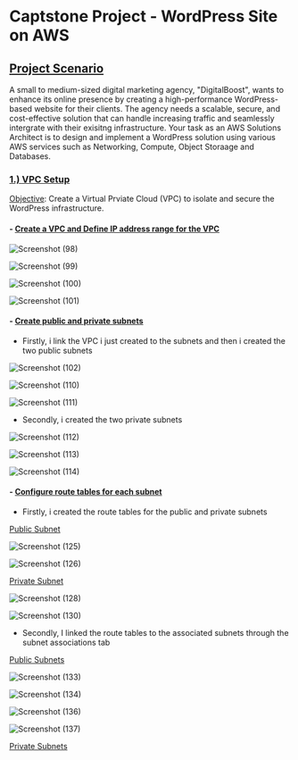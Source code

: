 # Captstone Project - WordPress Site on AWS

## <ins>Project Scenario</ins>
A small to medium-sized digital marketing agency, "DigitalBoost", wants to enhance its online presence by creating a high-performance WordPress-based website for their clients. The agency needs a  scalable, secure, and cost-effective solution that can handle increasing traffic and seamlessly intergrate with their exisitng infrastructure. Your task as an AWS Solutions Architect is to design and implement a WordPress solution using various AWS services such as Networking, Compute, Object Storaage and Databases.

### <ins>1.) VPC Setup</ins>
  <ins>Objective</ins>: Create a Virtual Prviate Cloud (VPC) to isolate and secure the WordPress infrastructure.
#### - <ins>Create a VPC and Define IP address range for the VPC</ins>

![Screenshot (98)](https://github.com/user-attachments/assets/f99dbe95-653b-4e72-aa0b-e3f0c6eee5b2)

![Screenshot (99)](https://github.com/user-attachments/assets/1d5251fb-5e53-4e8c-93f7-e3fc88de713f)

![Screenshot (100)](https://github.com/user-attachments/assets/ba53d7b2-fbfe-44ab-a53c-ac453c0829b9)

![Screenshot (101)](https://github.com/user-attachments/assets/3d4ce3ad-07e2-4b45-bb0b-6c21b93c870f)

####  - <ins>Create public and private subnets</ins>
  - Firstly, i link the VPC i just created to the subnets and then i created the two public subnets

![Screenshot (102)](https://github.com/user-attachments/assets/0d1d1356-756b-40a9-bdf7-9b8f012b2fc1)

![Screenshot (110)](https://github.com/user-attachments/assets/73ae002d-4ab1-48f4-b10d-b39bc7891c60)

![Screenshot (111)](https://github.com/user-attachments/assets/c7136cb0-24b3-46b8-87c8-98e3b624c08c)

  - Secondly, i created the two private subnets

![Screenshot (112)](https://github.com/user-attachments/assets/9716717f-0606-4ada-ad7e-ba5db9083f6b)

![Screenshot (113)](https://github.com/user-attachments/assets/9475fd6b-0705-4ff3-962a-9a875e09cd83)

![Screenshot (114)](https://github.com/user-attachments/assets/0dc781cc-90fd-499e-8d30-226af50d5e1c)

#### - <ins>Configure route tables for each subnet</ins>
  - Firstly, i created the route tables for the public and private subnets

<ins>Public Subnet</ins>

![Screenshot (125)](https://github.com/user-attachments/assets/c5c37911-a35c-4f1a-9b82-86b756f50786)

![Screenshot (126)](https://github.com/user-attachments/assets/931286b1-66ef-4062-917a-12fe4d9dafe8)

<ins>Private Subnet</ins>

![Screenshot (128)](https://github.com/user-attachments/assets/f3a468d8-ffdd-4122-8eaf-3248ba02f04a)

![Screenshot (130)](https://github.com/user-attachments/assets/39211ee9-1b6c-46b6-9b1d-0eda5ab11b75)

  - Secondly, I linked the route tables to the associated subnets through the subnet associations tab

<ins>Public Subnets</ins>

![Screenshot (133)](https://github.com/user-attachments/assets/09a80297-e2c3-4664-a4e4-ec9d36d5ac5b)

![Screenshot (134)](https://github.com/user-attachments/assets/6dd62b13-7bb8-4648-b8f6-a8b4322f3649)

![Screenshot (136)](https://github.com/user-attachments/assets/22a7dfac-c255-4d09-8abf-6d8501420859)

![Screenshot (137)](https://github.com/user-attachments/assets/e16b819a-2d3b-4408-92fa-390567435045)

<ins>Private Subnets</ins>





















